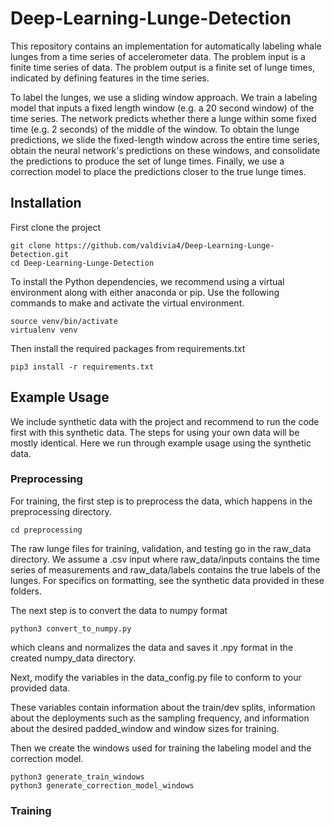# Deep-Learning-Lunge-Detection

This repository contains an implementation for automatically labeling whale lunges from a time series of accelerometer data. The problem input is a finite time series of data. The problem output is a finite set of lunge times, indicated by defining features in the time series. 

To label the lunges, we use a sliding window approach. We train a labeling model that inputs a fixed length window (e.g. a 20 second window) of the time series. The network predicts whether there a lunge within some fixed time (e.g. 2 seconds) of the middle of the window. To obtain the lunge predictions, we slide the fixed-length window across the entire time series, obtain the neural network's predictions on these windows, and consolidate the predictions to produce the set of lunge times. Finally, we use a correction model to place the predictions closer to the true lunge times.

## Installation

First clone the project

```
git clone https://github.com/valdivia4/Deep-Learning-Lunge-Detection.git
cd Deep-Learning-Lunge-Detection
```

To install the Python dependencies, we recommend using a virtual environment along with either anaconda or pip.  Use the following commands to make and activate the virtual environment.

```
source venv/bin/activate
virtualenv venv
```

Then install the required packages from requirements.txt

```
pip3 install -r requirements.txt
```

## Example Usage

We include synthetic data with the project and recommend to run the code first with this synthetic data. The steps for using your own data will be mostly identical. Here we run through example usage using the synthetic data.

### Preprocessing
For training, the first step is to preprocess the data, which happens in the preprocessing directory. 

```
cd preprocessing
```

The raw lunge files for training, validation, and testing go in the raw_data directory. We assume a .csv input where raw_data/inputs contains the time series of measurements and raw_data/labels contains the true labels of the lunges. For specifics on formatting, see the synthetic data provided in these folders.

The next step is to convert the data to numpy format

```
python3 convert_to_numpy.py
```

which cleans and normalizes the data and saves it .npy format in the created numpy_data directory.

Next, modify the variables in the data_config.py file to conform to your provided data.

These variables contain information about the train/dev splits, information about the deployments such as the sampling frequency, and information about the desired padded_window and window sizes for training.

Then we create the windows used for training the labeling model and the correction model.

```
python3 generate_train_windows
python3 generate_correction_model_windows
```

### Training




